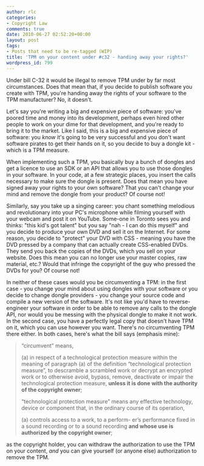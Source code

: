 ```yaml
---
author: rlc
categories:
- Copyright Law
comments: true
date: 2010-06-27 02:52:20+00:00
layout: post
tags:
- Posts that need to be re-tagged (WIP)
title: 'TPM on your content under #c32 - handing away your rights?'
wordpress_id: 799
---
```


Under bill C-32 it would be illegal to remove TPM under by far most circumstances. Does that mean that, if you decide to publish software you create with TPM, you're handing away the rights of your software to the TPM manufacturer? No, it doesn't.

<!--more-->

Let's say you're writing a big and expensive piece of software: you've poored time and money into its development, perhaps even hired other people to work on your dime for that development, and you're ready to bring it to the market. Like I said, this is a big and expensive piece of software: you _know_ it's going to be very successful and you don't want software pirates to get their hands on it, so you decide to buy a dongle kit - which is a TPM measure.

When implementing such a TPM, you basically buy a bunch of dongles and get a licence to use an SDK or an API that allows you to use those dongles in your software. In your code, at a few strategic places, you insert the calls necessary to make sure the dongle is present. Does that mean you have signed away your rights to your own software? That you can't change your mind and remove the dongle from your product? Of course not!

Similarly, say you take up a singing career: you chant something melodious and revolutionary into your PC's microphone while filming yourself with your webcam and post it on YouTube. Some-one in Toronto sees you and thinks: "this kid's got talent" but you say "nah - I can do this myself" and you decide to produce your own DVD and sell it on the Internet. For some reason, you decide to "protect" your DVD with CSS - meaning you have the DVD pressed by a company that can actually create CSS-enabled DVDs. They send you back the copies of the DVDs, which you sell on your website. Does this mean you can no longer use your master copies, raw material, etc.? Would that infringe the copyright of the guy who pressed the DVDs for you? Of course not!

In neither of these cases would you be circumventing a TPM: in the first case - you change your mind about using dongles with your software or you decide to change dongle providers - you change your source code and compile a new version of the software. It's not like you'd have to reverse-engineer your software in order to be able to remove any calls to the dongle API, nor would you be messing with the physical dongle to make it not work. In the second case, you have a perfectly legal copy that doesn't have TPM on it, which you can use however you want. There's no circumventing TPM there either. In both cases, here's what the bill says (emphasis mine):

<blockquote>“circumvent” means,<br/>

(a) in respect of a technological protection measure within the meaning of paragraph (a) of the definition “technological protection measure”, to descramble a scrambled work or decrypt an encrypted work or to otherwise avoid, bypass, remove, deactivate or impair the technological protection measure, <b>unless it is done with the authority of the copyright owner</b>;<br/>

“technological protection measure” means any effective technology, device or component that, in the ordinary course of its operation,<br/>

(a) controls access to a work, to a perform- er’s performance fixed in a sound recording or to a sound recording <b>and whose use is authorized by the copyright owner</b>;</blockquote>

as the copyright holder, you can withdraw the authorization to use the TPM on your content, _and_ you can give yourself (or anyone else) authorization to remove the TPM.